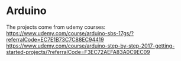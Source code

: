 # Arduino

The projects come from udemy courses:
https://www.udemy.com/course/arduino-sbs-17gs/?referralCode=EC7E1B73C7C88EC94419
https://www.udemy.com/course/arduino-step-by-step-2017-getting-started-projects/?referralCode=F3EC72AEFA83A0C9EC09
